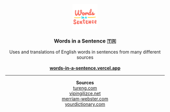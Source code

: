 <div align="center">
    <a href="https://github.com/halisyucel/words-in-a-sentence-tr">
        <img src="public/icon-384x384.png" alt="Logo" width="80" height="80">
    </a>
    <h3 align="center">
        <b>
            Words in a Sentence 🇹🇷
        </b>
    </h3>
    <p align="center">
        Uses and translations of English words in sentences from many different sources
        <br />
        <br />
        <a href="https://words-in-a-sentence.vercel.app">
            <b>
                words-in-a-sentence.vercel.app
            </b>
        </a>
    </p>
    <hr />
    <p>
        <b>Sources</b>
        <br />
        <a href="https://tureng.com">
            tureng.com
        </a>
        <br />
        <a href="http://vipingilizce.net">
            vipingilizce.net
        </a>
        <br />
        <a href="https://merriam-webster.com">
            merriam-webster.com
        </a>
        <br />
        <a href="https://yourdictionary.com">
            yourdictionary.com
        </a>
    </p>
</div>